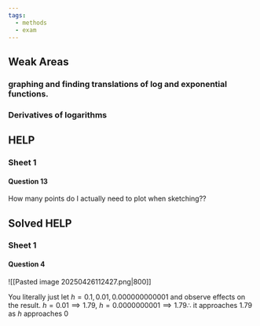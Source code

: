 ```yaml
---
tags:
  - methods
  - exam
---
```

## Weak Areas
### graphing and finding translations of log and exponential functions. 

### Derivatives of logarithms 
## HELP

### Sheet 1
#### Question 13

How many points do I actually need to plot when sketching??



## Solved HELP
### Sheet 1
#### Question 4
![[Pasted image 20250426112427.png|800]]

You literally just let $h=0.1, 0.01, 0.000000000001$ and observe effects on the result. $h=0.01\implies 1.79$, $h=0.0000000001\implies 1.79 \therefore$ it approaches 1.79 as $h$ approaches 0